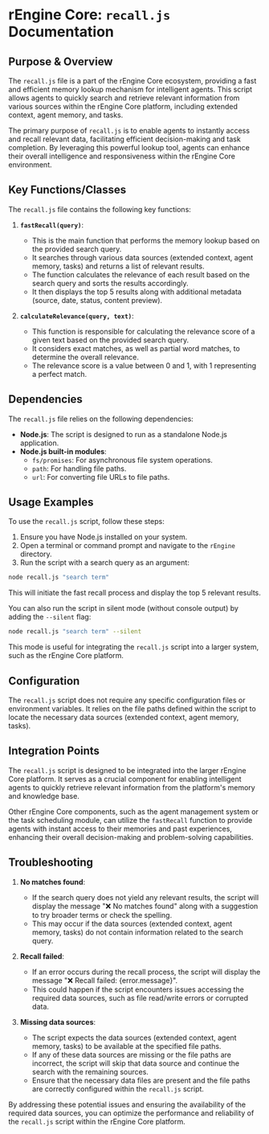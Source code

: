 # rEngine Core: `recall.js` Documentation

## Purpose & Overview

The `recall.js` file is a part of the rEngine Core ecosystem, providing a fast and efficient memory lookup mechanism for intelligent agents. This script allows agents to quickly search and retrieve relevant information from various sources within the rEngine Core platform, including extended context, agent memory, and tasks.

The primary purpose of `recall.js` is to enable agents to instantly access and recall relevant data, facilitating efficient decision-making and task completion. By leveraging this powerful lookup tool, agents can enhance their overall intelligence and responsiveness within the rEngine Core environment.

## Key Functions/Classes

The `recall.js` file contains the following key functions:

1. **`fastRecall(query)`**:
   - This is the main function that performs the memory lookup based on the provided search query.
   - It searches through various data sources (extended context, agent memory, tasks) and returns a list of relevant results.
   - The function calculates the relevance of each result based on the search query and sorts the results accordingly.
   - It then displays the top 5 results along with additional metadata (source, date, status, content preview).

1. **`calculateRelevance(query, text)`**:
   - This function is responsible for calculating the relevance score of a given text based on the provided search query.
   - It considers exact matches, as well as partial word matches, to determine the overall relevance.
   - The relevance score is a value between 0 and 1, with 1 representing a perfect match.

## Dependencies

The `recall.js` file relies on the following dependencies:

- **Node.js**: The script is designed to run as a standalone Node.js application.
- **Node.js built-in modules**:
  - `fs/promises`: For asynchronous file system operations.
  - `path`: For handling file paths.
  - `url`: For converting file URLs to file paths.

## Usage Examples

To use the `recall.js` script, follow these steps:

1. Ensure you have Node.js installed on your system.
2. Open a terminal or command prompt and navigate to the `rEngine` directory.
3. Run the script with a search query as an argument:

```bash
node recall.js "search term"
```

This will initiate the fast recall process and display the top 5 relevant results.

You can also run the script in silent mode (without console output) by adding the `--silent` flag:

```bash
node recall.js "search term" --silent
```

This mode is useful for integrating the `recall.js` script into a larger system, such as the rEngine Core platform.

## Configuration

The `recall.js` script does not require any specific configuration files or environment variables. It relies on the file paths defined within the script to locate the necessary data sources (extended context, agent memory, tasks).

## Integration Points

The `recall.js` script is designed to be integrated into the larger rEngine Core platform. It serves as a crucial component for enabling intelligent agents to quickly retrieve relevant information from the platform's memory and knowledge base.

Other rEngine Core components, such as the agent management system or the task scheduling module, can utilize the `fastRecall` function to provide agents with instant access to their memories and past experiences, enhancing their overall decision-making and problem-solving capabilities.

## Troubleshooting

1. **No matches found**:
   - If the search query does not yield any relevant results, the script will display the message "❌ No matches found" along with a suggestion to try broader terms or check the spelling.
   - This may occur if the data sources (extended context, agent memory, tasks) do not contain information related to the search query.

1. **Recall failed**:
   - If an error occurs during the recall process, the script will display the message "❌ Recall failed: {error.message}".
   - This could happen if the script encounters issues accessing the required data sources, such as file read/write errors or corrupted data.

1. **Missing data sources**:
   - The script expects the data sources (extended context, agent memory, tasks) to be available at the specified file paths.
   - If any of these data sources are missing or the file paths are incorrect, the script will skip that data source and continue the search with the remaining sources.
   - Ensure that the necessary data files are present and the file paths are correctly configured within the `recall.js` script.

By addressing these potential issues and ensuring the availability of the required data sources, you can optimize the performance and reliability of the `recall.js` script within the rEngine Core platform.
